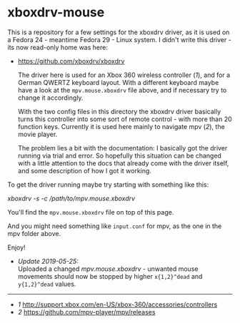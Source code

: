 # xboxdrv-mouse

This is a repository for a few settings for the xboxdrv driver, as it is used on a Fedora 24 - meantime Fedora 29 - Linux system. I didn't write this driver - its now read-only home was here:

* https://github.com/xboxdrv/xboxdrv

   The driver here is used for an Xbox 360 wireless controller (*1*), and for a German QWERTZ keyboard layout. With a different keyboard maybe have a look at the `mpv.mouse.xboxdrv` file above, and if necessary try to change it accordingly.
   
   With the two config files in this directory the xboxdrv driver basically turns this controller into some sort of remote control - with more than 20 function keys. Currently it is used here mainly to navigate mpv (*2*), the movie player.

   The problem lies a bit with the documentation: I basically got the driver running via trial and error. So hopefully this situation can be changed with a little attention to the docs that already come with the driver itself, and some description of how I got it working.

To get the driver running maybe try starting with something like this:

*xboxdrv -s -c /path/to/mpv.mouse.xboxdrv*

You'll find the `mpv.mouse.xboxdrv` file on top of this page.

And you might need something like `input.conf` for mpv, as the one in the mpv folder above.

Enjoy!


* _Update 2019-05-25:_  
      Uploaded a changed *mpv.mouse.xboxdrv* - unwanted mouse movements should now be stopped by higher `x{1,2}^dead` and `y{1,2}^dead` values.  



----
* *1*  http://support.xbox.com/en-US/xbox-360/accessories/controllers
* *2*  https://github.com/mpv-player/mpv/releases
